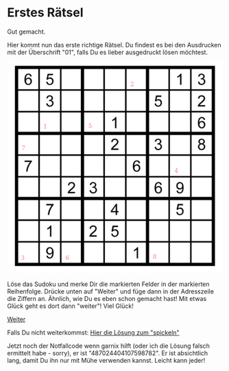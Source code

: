 Erstes Rätsel
=============

Gut gemacht.

Hier kommt nun das erste richtige Rätsel. Du findest es bei den Ausdrucken
mit der Überschrift "01", falls Du es lieber ausgedruckt lösen
möchtest.

![Rästel 01](raetsel-01.png)

Löse das Sudoku und merke Dir die markierten Felder
in der markierten Reihenfolge. Drücke unten auf "Weiter"
und füge dann in der Adresszeile die Ziffern an.
Ähnlich, wie Du es eben schon gemacht hast!
Mit etwas Glück geht es dort dann "weiter"! Viel
Glück!

<a href="/index.html#02-.md">Weiter</a>

<!-- 22225558 -->

Falls Du nicht weiterkommst: <a href="/index.html#/loesungen/01.md">Hier die Lösung zum "spickeln"</a>

Jetzt noch der Notfallcode
wenn garnix hilft (oder ich die Lösung falsch ermittelt habe - sorry),
er ist "487024404107598782".
Er ist absichtlich lang, damit Du ihn
nur mit Mühe verwenden kannst. Leicht kann jeder!
